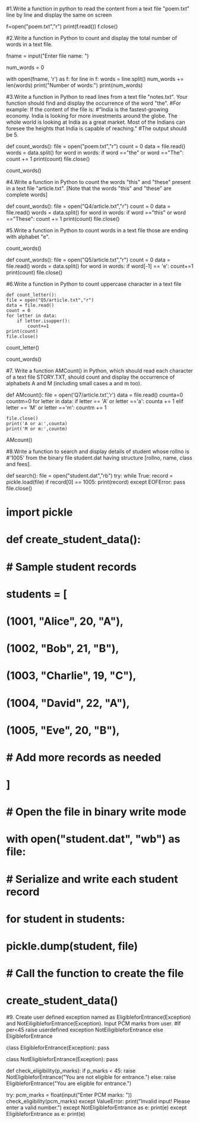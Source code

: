 #1.Write a function in python to read the content from a text file "poem.txt" line by line and display the same on screen 

f=open("poem.txt","r")
print(f.read())
f.close()


#2.Write a function in Python to count and display the total number of words in a text file. 


fname = input("Enter file name: ")
 
num_words = 0
 
with open(fname, 'r') as f:
    for line in f:
        words = line.split()
        num_words += len(words)
print("Number of words:")
print(num_words)

#3.Write a function in Python to read lines from a text file "notes.txt". Your function should find and display the occurrence of the word "the". 
#For example: If the content of the file is: 
#"India is the fastest-growing economy. India is looking for more investments around the globe. The whole world is looking at India as a great market. Most of the Indians can foresee the heights that India is capable of reaching." 
#The output should be 5. 
 


def count_words():
    file = open("poem.txt","r")
    count = 0
    data = file.read()
    words = data.split()
    for word in words:
        if word =="the" or word =="The":
            count += 1
    print(count)
    file.close()

count_words()


#4.Write a function in Python to count the words "this" and "these" present in a text file "article.txt". [Note that the words "this" and "these" are complete words] 


def count_words():
    file = open("Q4/article.txt","r")
    count = 0
    data = file.read()
    words = data.split()
    for word in words:
        if word =="this" or word =="These":
            count += 1
    print(count)
    file.close()


#5.Write a function in Python to count words in a text file those are ending with alphabet "e". 
 
count_words()

def count_words():
    file = open("Q5/article.txt","r")
    count = 0
    data = file.read()
    words = data.split()
    for word in words:
        if word[-1] == 'e':
            count+=1
    print(count)
    file.close()

#6.Write a function in Python to count uppercase character in a text file 

    def count_letter():
    file = open("Q5/article.txt","r")
    data = file.read()
    count = 0
    for letter in data:
        if letter.isupper():
            count+=1
    print(count)
    file.close()
count_letter()

count_words()


#7.	Write a function AMCount() in Python, which should read each character of a text file STORY.TXT, should count and display the occurrence of alphabets A and M (including small cases a and m too).  
  

def AMcount():
    file = open('Q7/article.txt','r')
    data = file.read()
    counta=0
    countm=0
    for letter in data:
        if letter == 'A' or letter =='a':
            counta += 1
        elif letter == 'M' or letter =='m':
            countm += 1

    file.close()
    print('A or a:',counta)
    print('M or m:',countm)

AMcount()

#8.Write a function to search and display details of student whose rollno is
#'1005' from the binary file student.dat having structure [rollno, name, class and fees]. 

def search():
    file = open("student.dat","rb")
    try:
        while True:
            record = pickle.load(file)
            if record[0] == 1005:
                print(record)
    except EOFError:
        pass
    file.close()

# import pickle

# def create_student_data():
#     # Sample student records
#     students = [
#         (1001, "Alice", 20, "A"),
#         (1002, "Bob", 21, "B"),
#         (1003, "Charlie", 19, "C"),
#         (1004, "David", 22, "A"),
#         (1005, "Eve", 20, "B"),
#         # Add more records as needed
#     ]
    
#     # Open the file in binary write mode
#     with open("student.dat", "wb") as file:
#         # Serialize and write each student record
#         for student in students:
#             pickle.dump(student, file)

# # Call the function to create the file
# create_student_data()

#9.	Create user defined exception named as EligibleforEntrance(Exception) and NotEiligibleforEntrance(Exception). Input PCM marks from user. 
#If per<45 raise userdefined exception NotEiligibleforEntrance else EligibleforEntrance 

class EligibleforEntrance(Exception):
    pass

class NotEligibleforEntrance(Exception):
    pass

def check_eligibility(p_marks):
    if p_marks < 45:
        raise NotEligibleforEntrance("You are not eligible for entrance.")
    else:
        raise EligibleforEntrance("You are eligible for entrance.")

try:
    pcm_marks = float(input("Enter PCM marks: "))
    check_eligibility(pcm_marks)
except ValueError:
    print("Invalid input! Please enter a valid number.")
except NotEligibleforEntrance as e:
    print(e)
except EligibleforEntrance as e:
    print(e)
